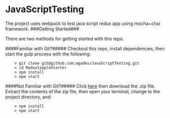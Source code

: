 # JavaScriptTesting
The project uses webpack to test java script redux app using mocha+chai framework.
###Getting Started###

There are two methods for getting started with this repo.

####Familiar with Git?#####
Checkout this repo, install dependencies, then start the gulp process with the following:

```
	> git clone git@github.com:agadev/JavaScriptTesting.git
	> cd ReduxSimpleStarter
	> npm install
	> npm start
```

####Not Familiar with Git?#####
Click [here](https://github.com/agadev/JavaScriptTesting) then download the .zip file.  Extract the contents of the zip file, then open your terminal, change to the project directory, and:

```
	> npm install
	> npm start
```
